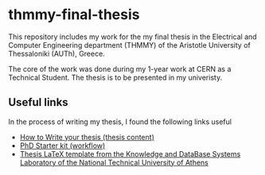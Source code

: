 # thmmy-final-thesis #
This repository includes my work for the my final thesis in the Electrical and Computer Engineering department (THMMY) of the Aristotle University of Thessaloniki (AUTh), Greece.

The core of the work was done during my 1-year work at CERN as a Technical Student. The thesis is to be presented in my univeristy.

## Useful links ##
In the process of writing my thesis, I found the following links useful
* [How to Write your thesis (thesis content)](http://www.ldeo.columbia.edu/~martins/sen_sem/thesis_org.html)
* [PhD Starter kit (workflow)](https://raoofphysics.github.io/phd-starter-kit/)
* [Thesis LaTeX template from the Knowledge and DataBase Systems Laboratory of the National Technical University of Athens](http://web.dbnet.ntua.gr/en/diplomas.html)